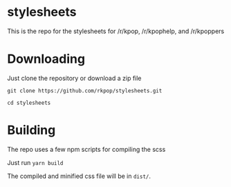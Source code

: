 # stylesheets
This is the repo for the stylesheets for /r/kpop, /r/kpophelp, and /r/kpoppers

# Downloading
Just clone the repository or download a zip file

`git clone https://github.com/rkpop/stylesheets.git`

`cd stylesheets`

# Building
The repo uses a few npm scripts for compiling the scss

Just run `yarn build`

The compiled and minified css file will be in `dist/`.
